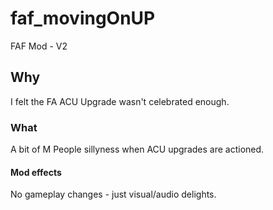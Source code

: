 # faf_movingOnUP
FAF Mod - V2

## Why
I felt the FA ACU Upgrade wasn't celebrated enough.

### What
A bit of M People sillyness when ACU upgrades are actioned.

#### Mod effects
No gameplay changes - just visual/audio delights.
